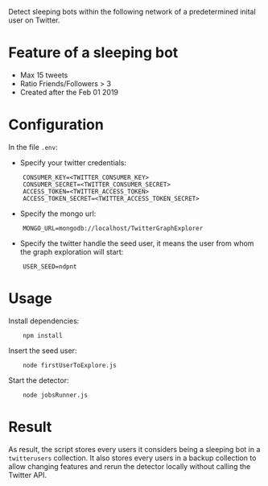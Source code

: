 Detect sleeping bots within the following network of a predetermined inital user on Twitter.

# Feature of a sleeping bot
 
- Max 15 tweets
- Ratio Friends/Followers > 3
- Created after the Feb 01 2019

# Configuration

In the file `.env`:
- Specify your twitter credentials:
```
    CONSUMER_KEY=<TWITTER_CONSUMER_KEY>
    CONSUMER_SECRET=<TWITTER_CONSUMER_SECRET>
    ACCESS_TOKEN=<TWITTER_ACCESS_TOKEN>
    ACCESS_TOKEN_SECRET=<TWITTER_ACCESS_TOKEN_SECRET>
```

- Specify the mongo url:
```
    MONGO_URL=mongodb://localhost/TwitterGraphExplorer
```

- Specify the twitter handle the seed user, it means the user from whom the graph exploration will start:
```
    USER_SEED=ndpnt
```

# Usage

Install dependencies:

```
    npm install
```

Insert the seed user:
```
    node firstUserToExplore.js
```

Start the detector:
```
    node jobsRunner.js
```

# Result

As result, the script stores every users it considers being a sleeping bot in a `twitterusers` collection.
It also stores every users in a backup collection to allow changing features and rerun the detector locally without calling the Twitter API.